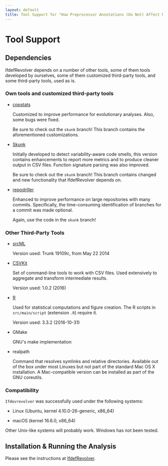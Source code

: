 ```yaml
---
layout: default
title: Tool Support for "How Preprocessor Annotations (Do Not) Affect Maintainability"
---
```


# Tool Support

## Dependencies

IfdefRevolver depends on a number of other tools, some of them tools
developed by ourselves, some of them customized third-party tools, and
some third-party tools, used as is.

### Own tools and customized third-party tools

* [cppstats](https://github.com/wfenske/cppstats)

  Customized to improve performance for evolutionary analyses.  Also,
  some bugs were fixed. 

  Be sure to check out the `skunk` branch!  This branch contains
  the aforementioned customizations.

* [Skunk](https://github.com/wfenske/Skunk)

  Initially developed to detect variability-aware code smells, this
  version contains enhancements to report more metrics and to produce
  cleaner output in CSV files.  Function signature parsing was also
  improved. 

  Be sure to check out the `skunk` branch!  This branch contains
  changed and new functionality that IfdefRevolver depends on.

* [repodriller](https://github.com/wfenske/repodriller)

  Enhanced to improve performance on large repositories with many
  commits.  Specifically, the time-consuming identification of
  branches for a commit was made optional. 

  Again, use the code in the `skunk` branch!

### Other Third-Party Tools

* [srcML](http://www.srcml.org/)

  Version used: Trunk 19109c, from May 22 2014

* [CSVKit](https://github.com/wireservice/csvkit)

  Set of command-line tools to work with CSV files.  Used extensively
  to aggregate and transform intermediate results.

  Version used: 1.0.2 (2016)

* [R](https://www.r-project.org/)

  Used for statistical computations and figure creation.  The R
  scripts in `src/main/script` (extension `.R`) require it.

  Version used: 3.3.2 (2016-10-31)

* GMake

  GNU's make implementation

* realpath

  Command that resolves symlinks and relative directories.  Available
  out of the box under most Linuxes but not part of the standard Mac
  OS X installation.  A Mac-compatible version can be installed as
  part of the GNU coreutils.

### Compatibility

`Ifdevrevolver` was successfully used under the following systems:

* Linux (Ubuntu, kernel 4.10.0-26-generic, x86\_64)

* macOS (kernel 16.6.0, x86_64)

Other Unix-like systems will probably work. Windows has not been tested. 

## Installation & Running the Analysis

Please see the instructions at
[IfdefRevolver](https://github.com/wfenske/IfdefRevolver/).
